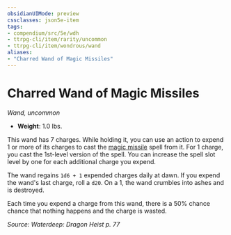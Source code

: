 ```yaml
---
obsidianUIMode: preview
cssclasses: json5e-item
tags:
- compendium/src/5e/wdh
- ttrpg-cli/item/rarity/uncommon
- ttrpg-cli/item/wondrous/wand
aliases: 
- "Charred Wand of Magic Missiles"
---
```

# Charred Wand of Magic Missiles
*Wand, uncommon*  

- **Weight**: 1.0 lbs.

This wand has 7 charges. While holding it, you can use an action to expend 1 or more of its charges to cast the [magic missile](/3-Mechanics/CLI/spells/magic-missile.md) spell from it. For 1 charge, you cast the 1st-level version of the spell. You can increase the spell slot level by one for each additional charge you expend.

The wand regains `1d6 + 1` expended charges daily at dawn. If you expend the wand's last charge, roll a `d20`. On a 1, the wand crumbles into ashes and is destroyed.

Each time you expend a charge from this wand, there is a 50% chance chance that nothing happens and the charge is wasted.

*Source: Waterdeep: Dragon Heist p. 77*